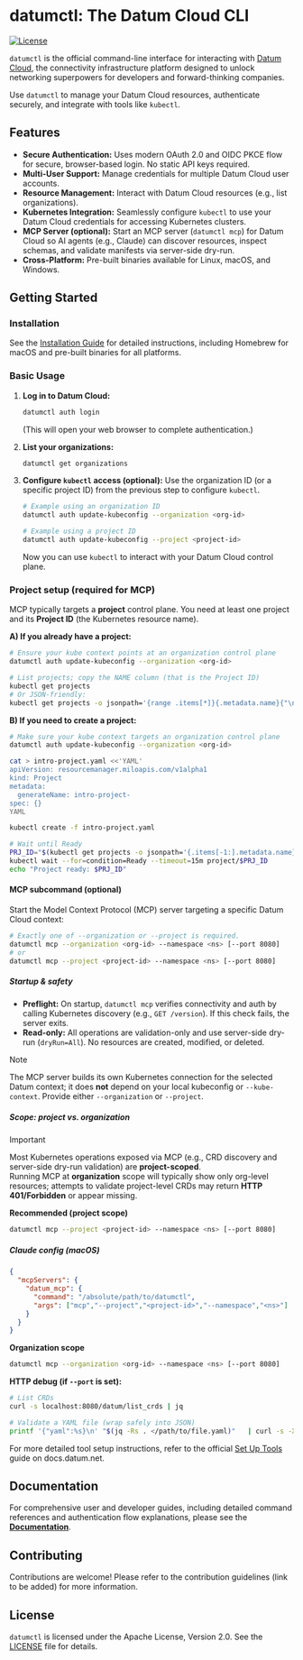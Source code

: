 # datumctl: The Datum Cloud CLI

[![License](https://img.shields.io/badge/License-Apache_2.0-blue.svg)](https://opensource.org/licenses/Apache-2.0)

`datumctl` is the official command-line interface for interacting with [Datum Cloud](https://www.datum.net), the connectivity infrastructure platform designed to unlock networking superpowers for developers and forward-thinking companies.

Use `datumctl` to manage your Datum Cloud resources, authenticate securely, and integrate with tools like `kubectl`.

## Features

*   **Secure Authentication:** Uses modern OAuth 2.0 and OIDC PKCE flow for secure, browser-based login. No static API keys required.
*   **Multi-User Support:** Manage credentials for multiple Datum Cloud user accounts.
*   **Resource Management:** Interact with Datum Cloud resources (e.g., list organizations).
*   **Kubernetes Integration:** Seamlessly configure `kubectl` to use your Datum Cloud credentials for accessing Kubernetes clusters.
*   **MCP Server (optional):** Start an MCP server (`datumctl mcp`) for Datum Cloud so AI agents (e.g., Claude) can discover resources, inspect schemas, and validate manifests via server-side dry-run.
*   **Cross-Platform:** Pre-built binaries available for Linux, macOS, and Windows.

## Getting Started

### Installation

See the [Installation Guide](./docs/user/installation.md) for detailed instructions, including Homebrew for macOS and pre-built binaries for all platforms.

### Basic Usage

1.  **Log in to Datum Cloud:**
    ```bash
    datumctl auth login
    ```
    (This will open your web browser to complete authentication.)

2.  **List your organizations:**
    ```bash
    datumctl get organizations
    ```

3.  **Configure `kubectl` access (optional):**
    Use the organization ID (or a specific project ID) from the previous step
    to configure `kubectl`.
    ```bash
    # Example using an organization ID
    datumctl auth update-kubeconfig --organization <org-id>

    # Example using a project ID
    datumctl auth update-kubeconfig --project <project-id>
    ```
    Now you can use `kubectl` to interact with your Datum Cloud control plane.

### Project setup (required for MCP)

MCP typically targets a **project** control plane. You need at least one project and its **Project ID** (the Kubernetes resource name).

**A) If you already have a project:**
```bash
# Ensure your kube context points at an organization control plane
datumctl auth update-kubeconfig --organization <org-id>

# List projects; copy the NAME column (that is the Project ID)
kubectl get projects
# Or JSON-friendly:
kubectl get projects -o jsonpath='{range .items[*]}{.metadata.name}{"\n"}{end}'
```

**B) If you need to create a project:**
```bash
# Make sure your kube context targets an organization control plane
datumctl auth update-kubeconfig --organization <org-id>

cat > intro-project.yaml <<'YAML'
apiVersion: resourcemanager.miloapis.com/v1alpha1
kind: Project
metadata:
  generateName: intro-project-
spec: {}
YAML

kubectl create -f intro-project.yaml

# Wait until Ready
PRJ_ID="$(kubectl get projects -o jsonpath='{.items[-1:].metadata.name}')"
kubectl wait --for=condition=Ready --timeout=15m project/$PRJ_ID
echo "Project ready: $PRJ_ID"
```

#### MCP subcommand (optional)

Start the Model Context Protocol (MCP) server targeting a specific Datum Cloud context:
```bash
# Exactly one of --organization or --project is required.
datumctl mcp --organization <org-id> --namespace <ns> [--port 8080]
# or
datumctl mcp --project <project-id> --namespace <ns> [--port 8080]
```

##### Startup & safety

- **Preflight:** On startup, `datumctl mcp` verifies connectivity and auth by calling Kubernetes discovery (e.g., `GET /version`). If this check fails, the server exits.
- **Read-only:** All operations are validation-only and use server-side dry-run (`dryRun=All`). No resources are created, modified, or deleted.

> [!NOTE]
> The MCP server builds its own Kubernetes connection for the selected Datum context; it does **not** depend on your local kubeconfig or `--kube-context`. Provide either `--organization` or `--project`.

##### Scope: project vs. organization

> [!IMPORTANT]
> Most Kubernetes operations exposed via MCP (e.g., CRD discovery and server-side dry-run validation) are **project-scoped**.  
> Running MCP at **organization** scope will typically show only org-level resources; attempts to validate project-level CRDs may return **HTTP 401/Forbidden** or appear missing.

**Recommended (project scope)**
```bash
datumctl mcp --project <project-id> --namespace <ns> [--port 8080]
```

##### Claude config (macOS)
```json
{
  "mcpServers": {
    "datum_mcp": {
      "command": "/absolute/path/to/datumctl",
      "args": ["mcp","--project","<project-id>","--namespace","<ns>"]
    }
  }
}
```

**Organization scope**
```bash
datumctl mcp --organization <org-id> --namespace <ns> [--port 8080]
```

**HTTP debug (if `--port` is set):**
```bash
# List CRDs
curl -s localhost:8080/datum/list_crds | jq

# Validate a YAML file (wrap safely into JSON)
printf '{"yaml":%s}\n' "$(jq -Rs . </path/to/file.yaml)"   | curl -s -X POST localhost:8080/datum/validate_yaml       -H 'Content-Type: application/json' -d @- | jq
```

For more detailed tool setup instructions, refer to the official
[Set Up Tools](https://docs.datum.net/docs/tasks/tools/) guide on docs.datum.net.

## Documentation

For comprehensive user and developer guides, including detailed command references and authentication flow explanations, please see the [**Documentation**](./docs/README.md).

## Contributing

Contributions are welcome! Please refer to the contribution guidelines (link to be added) for more information.

## License

`datumctl` is licensed under the Apache License, Version 2.0. See the [LICENSE](./LICENSE) file for details.
